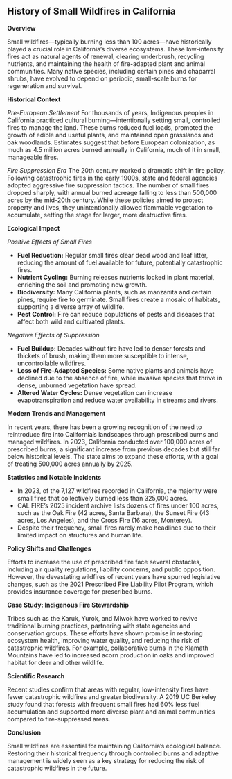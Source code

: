 ## History of Small Wildfires in California

**Overview**

Small wildfires—typically burning less than 100 acres—have historically played a crucial role in California’s diverse ecosystems. These low-intensity fires act as natural agents of renewal, clearing underbrush, recycling nutrients, and maintaining the health of fire-adapted plant and animal communities. Many native species, including certain pines and chaparral shrubs, have evolved to depend on periodic, small-scale burns for regeneration and survival.

**Historical Context**

*Pre-European Settlement*
For thousands of years, Indigenous peoples in California practiced cultural burning—intentionally setting small, controlled fires to manage the land. These burns reduced fuel loads, promoted the growth of edible and useful plants, and maintained open grasslands and oak woodlands. Estimates suggest that before European colonization, as much as 4.5 million acres burned annually in California, much of it in small, manageable fires.

*Fire Suppression Era*
The 20th century marked a dramatic shift in fire policy. Following catastrophic fires in the early 1900s, state and federal agencies adopted aggressive fire suppression tactics. The number of small fires dropped sharply, with annual burned acreage falling to less than 500,000 acres by the mid-20th century. While these policies aimed to protect property and lives, they unintentionally allowed flammable vegetation to accumulate, setting the stage for larger, more destructive fires.

**Ecological Impact**

*Positive Effects of Small Fires*
- **Fuel Reduction:** Regular small fires clear dead wood and leaf litter, reducing the amount of fuel available for future, potentially catastrophic fires.
- **Nutrient Cycling:** Burning releases nutrients locked in plant material, enriching the soil and promoting new growth.
- **Biodiversity:** Many California plants, such as manzanita and certain pines, require fire to germinate. Small fires create a mosaic of habitats, supporting a diverse array of wildlife.
- **Pest Control:** Fire can reduce populations of pests and diseases that affect both wild and cultivated plants.

*Negative Effects of Suppression*
- **Fuel Buildup:** Decades without fire have led to denser forests and thickets of brush, making them more susceptible to intense, uncontrollable wildfires.
- **Loss of Fire-Adapted Species:** Some native plants and animals have declined due to the absence of fire, while invasive species that thrive in dense, unburned vegetation have spread.
- **Altered Water Cycles:** Dense vegetation can increase evapotranspiration and reduce water availability in streams and rivers.

**Modern Trends and Management**

In recent years, there has been a growing recognition of the need to reintroduce fire into California’s landscapes through prescribed burns and managed wildfires. In 2023, California conducted over 100,000 acres of prescribed burns, a significant increase from previous decades but still far below historical levels. The state aims to expand these efforts, with a goal of treating 500,000 acres annually by 2025.

**Statistics and Notable Incidents**

- In 2023, of the 7,127 wildfires recorded in California, the majority were small fires that collectively burned less than 325,000 acres.
- CAL FIRE’s 2025 incident archive lists dozens of fires under 100 acres, such as the Oak Fire (42 acres, Santa Barbara), the Sunset Fire (43 acres, Los Angeles), and the Cross Fire (16 acres, Monterey).
- Despite their frequency, small fires rarely make headlines due to their limited impact on structures and human life.

**Policy Shifts and Challenges**

Efforts to increase the use of prescribed fire face several obstacles, including air quality regulations, liability concerns, and public opposition. However, the devastating wildfires of recent years have spurred legislative changes, such as the 2021 Prescribed Fire Liability Pilot Program, which provides insurance coverage for prescribed burns.

**Case Study: Indigenous Fire Stewardship**

Tribes such as the Karuk, Yurok, and Miwok have worked to revive traditional burning practices, partnering with state agencies and conservation groups. These efforts have shown promise in restoring ecosystem health, improving water quality, and reducing the risk of catastrophic wildfires. For example, collaborative burns in the Klamath Mountains have led to increased acorn production in oaks and improved habitat for deer and other wildlife.

**Scientific Research**

Recent studies confirm that areas with regular, low-intensity fires have fewer catastrophic wildfires and greater biodiversity. A 2019 UC Berkeley study found that forests with frequent small fires had 60% less fuel accumulation and supported more diverse plant and animal communities compared to fire-suppressed areas.

**Conclusion**

Small wildfires are essential for maintaining California’s ecological balance. Restoring their historical frequency through controlled burns and adaptive management is widely seen as a key strategy for reducing the risk of catastrophic wildfires in the future.
